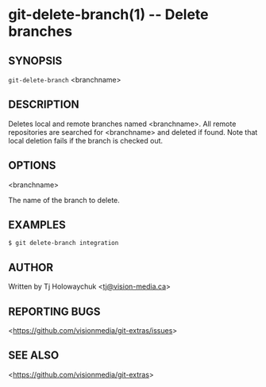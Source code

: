 git-delete-branch(1) -- Delete branches
=======================================

## SYNOPSIS

`git-delete-branch` &lt;branchname&gt;

## DESCRIPTION

  Deletes local and remote branches named &lt;branchname&gt;. All remote repositories are searched for &lt;branchname&gt; and deleted if found.
  Note that local deletion fails if the branch is checked out.

## OPTIONS

  &lt;branchname&gt;

  The name of the branch to delete.

## EXAMPLES

    $ git delete-branch integration

## AUTHOR

Written by Tj Holowaychuk &lt;<tj@vision-media.ca>&gt;

## REPORTING BUGS

&lt;<https://github.com/visionmedia/git-extras/issues>&gt;

## SEE ALSO

&lt;<https://github.com/visionmedia/git-extras>&gt;
